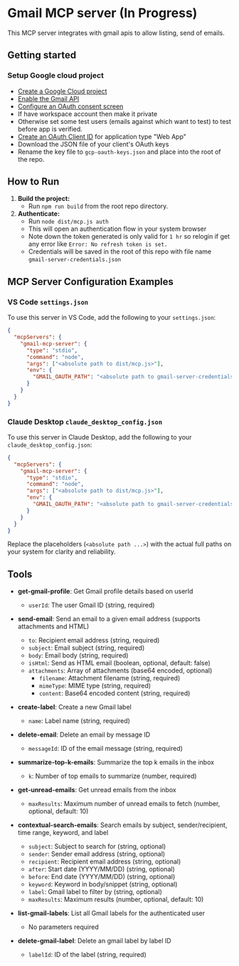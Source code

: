 # Gmail MCP server (In Progress)

This MCP server integrates with gmail apis to allow listing, send of emails.

## Getting started

### Setup Google cloud project

- [Create a Google Cloud project](https://console.cloud.google.com/projectcreate)
- [Enable the Gmail API](https://console.cloud.google.com/workspace-api/products)
- [Configure an OAuth consent screen](https://console.cloud.google.com/apis/credentials/consent)
- If have workspace account then make it private
- Otherwise set some test users (emails against which want to test) to test before app is verified.
- [Create an OAuth Client ID](https://console.cloud.google.com/apis/credentials/oauthclient) for application type "Web App"
- Download the JSON file of your client's OAuth keys
- Rename the key file to `gcp-oauth-keys.json` and place into the root of the repo.

## How to Run

1. **Build the project:**
   - Run `npm run build` from the root repo directory.
2. **Authenticate:**
   - Run `node dist/mcp.js auth`
   - This will open an authentication flow in your system browser
   - Note down the token generated is only valid for `1 hr` so relogin if get any error like `Error: No refresh token is set.`
   - Credentials will be saved in the root of this repo with file name `gmail-server-credentials.json`

## MCP Server Configuration Examples

### VS Code `settings.json`

To use this server in VS Code, add the following to your `settings.json`:

```json
{
  "mcpServers": {
    "gmail-mcp-server": {
      "type": "stdio",
      "command": "node",
      "args": ["<absolute path to dist/mcp.js>"],
      "env": {
        "GMAIL_OAUTH_PATH": "<absolute path to gmail-server-credentials.json>"
      }
    }
  }
}
```

### Claude Desktop `claude_desktop_config.json`

To use this server in Claude Desktop, add the following to your `claude_desktop_config.json`:

```json
{
  "mcpServers": {
    "gmail-mcp-server": {
      "type": "stdio",
      "command": "node",
      "args": ["<absolute path to dist/mcp.js>"],
      "env": {
        "GMAIL_OAUTH_PATH": "<absolute path to gmail-server-credentials.json>"
      }
    }
  }
}
```

Replace the placeholders (`<absolute path ...>`) with the actual full paths on your system for clarity and reliability.

## Tools

- **get-gmail-profile**: Get Gmail profile details based on userId

  - `userId`: The user Gmail ID (string, required)

- **send-email**: Send an email to a given email address (supports attachments and HTML)

  - `to`: Recipient email address (string, required)
  - `subject`: Email subject (string, required)
  - `body`: Email body (string, required)
  - `isHtml`: Send as HTML email (boolean, optional, default: false)
  - `attachments`: Array of attachments (base64 encoded, optional)
    - `filename`: Attachment filename (string, required)
    - `mimeType`: MIME type (string, required)
    - `content`: Base64 encoded content (string, required)

- **create-label**: Create a new Gmail label

  - `name`: Label name (string, required)

- **delete-email**: Delete an email by message ID

  - `messageId`: ID of the email message (string, required)

- **summarize-top-k-emails**: Summarize the top k emails in the inbox

  - `k`: Number of top emails to summarize (number, required)

- **get-unread-emails**: Get unread emails from the inbox

  - `maxResults`: Maximum number of unread emails to fetch (number, optional, default: 10)

- **contextual-search-emails**: Search emails by subject, sender/recipient, time range, keyword, and label

  - `subject`: Subject to search for (string, optional)
  - `sender`: Sender email address (string, optional)
  - `recipient`: Recipient email address (string, optional)
  - `after`: Start date (YYYY/MM/DD) (string, optional)
  - `before`: End date (YYYY/MM/DD) (string, optional)
  - `keyword`: Keyword in body/snippet (string, optional)
  - `label`: Gmail label to filter by (string, optional)
  - `maxResults`: Maximum results (number, optional, default: 10)

- **list-gmail-labels**: List all Gmail labels for the authenticated user

  - No parameters required

- **delete-gmail-label**: Delete an gmail label by label ID

  - `labelId`: ID of the label (string, required)
